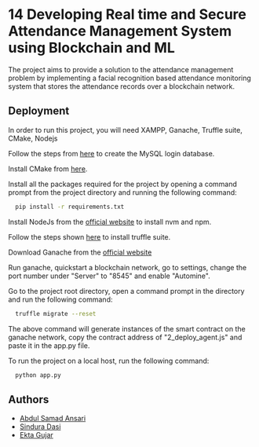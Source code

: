 # 14 Developing Real time and Secure Attendance Management System using Blockchain and ML

The project aims to provide a solution to the attendance management problem by implementing a facial recognition based attendance monitoring system that stores the attendance records over a blockchain network.
## Deployment

In order to run this project, you will need XAMPP, Ganache, Truffle suite, CMake, Nodejs

Follow the steps from [here](https://www.geeksforgeeks.org/login-and-registration-project-using-flask-and-mysql/) to create the MySQL login database.

Install CMake from [here](https://cmake.org/download/).

Install all the packages required for the project by opening a command prompt from the project directory and running the following command:

```bash
  pip install -r requirements.txt
```

Install NodeJs from the [official website](https://nodejs.org/en/download) to install nvm and npm.

Follow the steps shown [here](https://trufflesuite.com/docs/truffle/how-to/install/) to install truffle suite.

Download Ganache from the [official website](https://trufflesuite.com/ganache/)

Run ganache, quickstart a blockchain network, go to settings, change the port number under "Server" to "8545" and enable "Automine".

Go to the project root directory, open a command prompt in the directory and run the following command:
```bash
  truffle migrate --reset
```
The above command will generate instances of the smart contract on the ganache network, copy the contract address of "2_deploy_agent.js" and paste it in the app.py file.

To run the project on a local host, run the following command:
```bash
  python app.py
```



## Authors

- [Abdul Samad Ansari](https://github.com/Sam-822)
- [Sindura Dasi](https://github.com/sinduraDasi)
- [Ekta Gujar](https://github.com/ekta1000)

